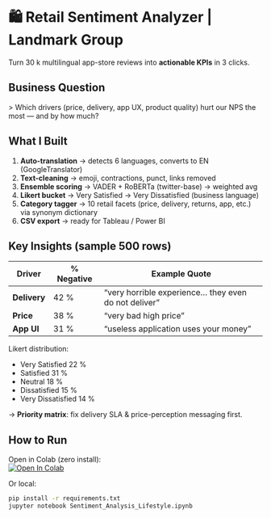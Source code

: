 # 🛍️ Retail Sentiment Analyzer | Landmark Group
Turn 30 k multilingual app-store reviews into **actionable KPIs** in 3 clicks.

## Business Question
&gt; Which drivers (price, delivery, app UX, product quality) hurt our NPS the most — and by how much?

## What I Built
1. **Auto-translation** → detects 6 languages, converts to EN (GoogleTranslator)  
2. **Text-cleaning** → emoji, contractions, punct, links removed  
3. **Ensemble scoring** → VADER + RoBERTa (twitter-base) → weighted avg  
4. **Likert bucket** → Very Satisfied → Very Dissatisfied (business language)  
5. **Category tagger** → 10 retail facets (price, delivery, returns, app, etc.) via synonym dictionary  
6. **CSV export** → ready for Tableau / Power BI

## Key Insights (sample 500 rows)
| Driver | % Negative | Example Quote |
|---|---|---|
| **Delivery** | 42 % | “very horrible experience… they even do not deliver” |
| **Price** | 38 % | “very bad high price” |
| **App UI** | 31 % | “useless application uses your money” |

Likert distribution:  
- Very Satisfied 22 %  
- Satisfied 31 %  
- Neutral 18 %  
- Dissatisfied 15 %  
- Very Dissatisfied 14 %  

→ **Priority matrix**: fix delivery SLA & price-perception messaging first.

## How to Run
Open in Colab (zero install):  
[![Open In Colab](https://colab.research.google.com/assets/colab-badge.svg)](https://colab.research.google.com/github/YOUR_USERNAME/retail-sentiment-analyzer/blob/main/Sentiment_Analysis_Lifestyle.ipynb)

Or local:
```bash
pip install -r requirements.txt
jupyter notebook Sentiment_Analysis_Lifestyle.ipynb

